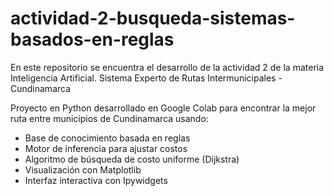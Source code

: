 # actividad-2-busqueda-sistemas-basados-en-reglas
En este repositorio se encuentra el desarrollo de la actividad 2 de la materia Inteligencia Artificial. 
Sistema Experto de Rutas Intermunicipales - Cundinamarca

Proyecto en Python desarrollado en Google Colab para encontrar la mejor ruta entre municipios de Cundinamarca usando:
- Base de conocimiento basada en reglas
- Motor de inferencia para ajustar costos
- Algoritmo de búsqueda de costo uniforme (Dijkstra)
- Visualización con Matplotlib
- Interfaz interactiva con Ipywidgets
